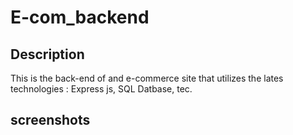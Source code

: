 # E-com_backend

## Description 
This is the back-end of and e-commerce site that utilizes the lates technologies : Express js, SQL Datbase, tec.

## screenshots

